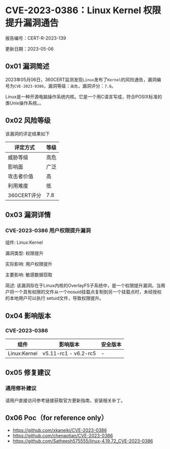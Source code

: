 # CVE-2023-0386：Linux Kernel 权限提升漏洞通告

报告编号：CERT-R-2023-139

更新日期：2023-05-06

## 0x01  漏洞简述

2023年05月06日，360CERT监测发现`Linux`发布了`Kernel`的风险通告，漏洞编号为`CVE-2023-0386`，漏洞等级：`高危`，漏洞评分：`7.8`。

Linux是一种开源电脑操作系统内核。它是一个用C语言写成，符合POSIX标准的类Unix操作系统。。

## 0x02  风险等级

该漏洞的评定结果如下

| 评定方式    | 等级 |
| ----------- | ---- |
| 威胁等级    | 高危 |
| 影响面      | 广泛 |
| 攻击者价值  | 高   |
| 利用难度    | 低   |
| 360CERT评分 | 7.8  |

## 0x03  漏洞详情

### CVE-2023-0386 用户权限提升漏洞

组件: Linux:Kernel

漏洞类型: 权限提升

实际影响: 用户权限提升

主要影响: 敏感数据窃取

简述: 该漏洞存在于Linux内核的OverlayFS子系统中，是一个权限提升漏洞。当用户将一个具有权限的文件从一个nosuid挂载点复制到另一个挂载点时，未经授权的本地用户可以执行 setuid文件，导致权限提升。

## 0x04  影响版本

### CVE-2023-0386

| 组件         | 影响版本             | 安全版本 |
| ------------ | -------------------- | -------- |
| Linux:Kernel | v5.11-rc1 - v6.2-rc5 | -        |

## 0x05  修复建议

### 通用修补建议

请用户直接访问参考链接获取官方更新指南，安装相关补丁。

## 0x06 Poc（for reference only）

- https://github.com/xkaneiki/CVE-2023-0386
- https://github.com/chenaotian/CVE-2023-0386
- https://github.com/Satheesh575555/linux-4.19.72_CVE-2023-0386